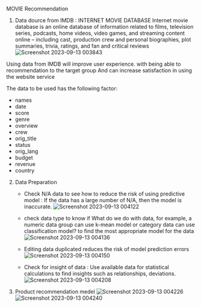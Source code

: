 MOVIE Recommendation

1. Data dource from IMDB : INTERNET MOVIE DATABASE
Internet movie database is an online database of information related to films, television series, podcasts, home videos, video games, and streaming content online – including cast, production crew and personal biographies, plot summaries, trivia, ratings, and fan and critical reviews
![Screenshot 2023-09-13 003843](https://github.com/milkmaythawee/6510424027-MADT8101-Customer-Analytics/assets/140238319/d1683c54-7fd4-4b69-9b9d-40781f17123a)

Using data from IMDB will improve user experience.
with being able to recommendation to the target group And can increase satisfaction in using the website service

The data to be used has the following factor:
  - names
  - date
  - score
  - genre
  - overview
  - crew
  - orig_title
  - status
  - orig_lang
  - budget
  - revenue
  - country

2. Data Preparation
   - Check N/A data to see how to reduce the risk of using predictive model : If the data has a large number of N/A, then the model is inaccurate.
      ![Screenshot 2023-09-13 004122](https://github.com/milkmaythawee/6510424027-MADT8101-Customer-Analytics/assets/140238319/ef5c8293-3c63-444e-886f-4884a99fd6b6)

   - check data type to know if What do we do with data, for example, a numeric data group can use k-mean model or category data can use classification model? to find the most appropriate model for the data
    ![Screenshot 2023-09-13 004136](https://github.com/milkmaythawee/6510424027-MADT8101-Customer-Analytics/assets/140238319/a794c5ff-6bc7-49eb-8f55-31b699897551)

   - Editing data duplicated reduces the risk of model prediction errors
     ![Screenshot 2023-09-13 004150](https://github.com/milkmaythawee/6510424027-MADT8101-Customer-Analytics/assets/140238319/83a46532-a473-44b2-891f-687da2736bdb)

   - Check for insight of data : Use available data for statistical calculations to find insights such as relationships, deviations.
     ![Screenshot 2023-09-13 004208](https://github.com/milkmaythawee/6510424027-MADT8101-Customer-Analytics/assets/140238319/4a02b947-02a3-4cc7-8e88-fcd405816db2)

 3. Product recommendation medel
![Screenshot 2023-09-13 004226](https://github.com/milkmaythawee/6510424027-MADT8101-Customer-Analytics/assets/140238319/174550ff-c29f-4f20-a33b-c8e619de9dbd)
![Screenshot 2023-09-13 004240](https://github.com/milkmaythawee/6510424027-MADT8101-Customer-Analytics/assets/140238319/8a0a1826-4e11-4590-a72a-872ca94b6a61)
